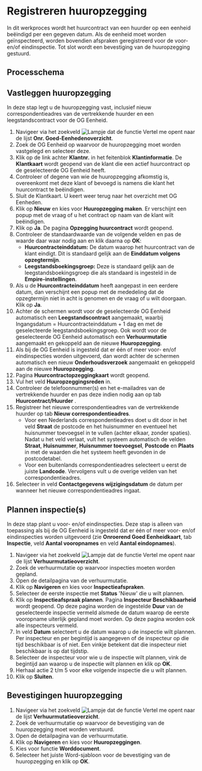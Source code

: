 # Registreren huuropzegging
In dit werkproces wordt het huurcontract van een huurder op een eenheid beëindigd per een gegeven datum. Als de eenheid moet worden geïnspecteerd, worden bovendien afspraken geregistreerd voor de voor- en/of eindinspectie. Tot slot wordt een bevestiging van de huuropzegging gestuurd. 

## Processchema

## Vastleggen huuropzegging
In deze stap legt u de huuropzegging vast, inclusief nieuw correspondentieadres van de vertrekkende huurder en een leegstandscontract voor de OG Eenheid.

1. Navigeer via het zoekveld ![Lampje dat de functie Vertel me opent](https://docs.microsoft.com/nl-NL/dynamics365/business-central/media/ui-search/search_small.png "Vertel me wat u wilt doen") naar de lijst **Onr. Goed-Eenhedenoverzicht**.
2. Zoek de OG Eenheid op waarvoor de huuropzegging moet worden vastgelegd en selecteer deze.
3. Klik op de link achter **Klantnr.** in het feitenblok **Klantinformatie**. De **Klantkaart** wordt geopend van de klant die een actief huurcontract op de geselecteerde OG Eenheid heeft.
4. Controleer of degene van wie de huuropzegging afkomstig is, overeenkomt met deze klant of bevoegd is namens die klant het huurcontract te beëindigen.
5. Sluit de Klantkaart. U keert weer terug naar het overzicht met OG Eenheden.
6. Klik op **Nieuw** en kies voor **Huuropzegging maken**. Er verschijnt een popup met de vraag of u het contract op naam van de klant wilt beëindigen.
7. Klik op **Ja**. De pagina **Opzegging huurcontract** wordt geopend.
8. Controleer de standaardwaarde van de volgende velden en pas de waarde daar waar nodig aan en klik daarna op **OK**:
   - **Huurcontracteinddatum:** De datum waarop het huurcontract van de klant eindigt. Dit is standaard gelijk aan de **Einddatum volgens opzegtermijn**.
   - **Leegstandsboekingsgroep:** Deze is standaard gelijk aan de leegstandsboekingsgroep die als standaard is ingesteld in de **Empire-instellingen**.
9. Als u de **Huurcontracteinddatum** heeft aangepast in een eerdere datum, dan verschijnt een popup met de mededeling dat de opzegtermijn niet in acht is genomen en de vraag of u wilt doorgaan. Klik op **Ja**.
10. Achter de schermen wordt voor de geselecteerde OG Eenheid automatisch een **Leegstandscontract** aangemaakt, waarbij Ingangsdatum = Huurcontracteinddatum + 1 dag en met de geselecteerde leegstandsboekingsgroep.
Ook wordt voor de geselecteerde OG Eenheid automatisch een **Verhuurmutatie** aangemaakt en gekoppeld aan de nieuwe **Huuropzegging**.
11. Als bij de OG Eenheid is ingesteld dat er één of meer voor- en/of eindinspecties worden uitgevoerd, dan wordt achter de schermen automatisch een nieuw **Onderhoudsverzoek** aangemaakt en gekoppeld aan de nieuwe **Huuropzegging**.
12. Pagina **Huurcontractopzeggingkaart** wordt geopend.
13. Vul het veld **Huuropzeggingsreden** in.
14. Controleer de telefoonnummer(s) en het e-mailadres van de vertrekkende huurder en pas deze indien nodig aan op tab **Huurcontract/Huurder** .
15. Registreer het nieuwe correspondentieadres van de vertrekkende huurder op tab **Nieuw correspondentieadres**.
    - Voor een Nederlands correspondentieadres doet u dit door in het veld **Straat** de postcode en het huisnummer en eventueel het huisnummer toevoegsel in te vullen (achter elkaar, zonder spaties). Nadat u het veld verlaat, vult het systeem automatisch de velden **Straat**, **Huisnummer**, **Huisnummer toevoegsel**, **Postcode** en **Plaats** in met de waarden die het systeem heeft gevonden in de postcodetabel.
    - Voor een buitenlands correspondentieadres selecteert u eerst de juiste **Landcode**. Vervolgens vult u de overige velden van het correspondentieadres.
16. Selecteer in veld **Contactgegevens wijzigingsdatum** de datum per wanneer het nieuwe correspondentieadres ingaat.

## Plannen inspectie(s)
In deze stap plant u voor- en/of eindinspecties. Deze stap is alleen van toepassing als bij de OG Eenheid is ingesteld dat er één of meer voor- en/of eindinspecties worden uitgevoerd (zie **Onroerend Goed Eenheidkaart**, tab **Inspectie**, veld **Aantal vooropnames** en veld **Aantal eindopnames**).

1. Navigeer via het zoekveld ![Lampje dat de functie Vertel me opent](https://docs.microsoft.com/nl-NL/dynamics365/business-central/media/ui-search/search_small.png "Vertel me wat u wilt doen") naar de lijst **Verhuurmutatieoverzicht**.
2. Zoek de verhuurmutatie op waarvoor inspecties moeten worden gepland.
3. Open de detailpagina van de verhuurmutatie. 
4. Klik op **Navigeren** en kies voor **Inspectieafspraken**.
5. Selecteer de eerste inspectie met **Status** 'Nieuw' die u wilt plannen.
6. Klik op **Inspectieafspraak plannen**. Pagina **Inspecteur Beschikbaarheid** wordt geopend. Op deze pagina worden de ingestelde **Duur** van de geselecteerde inspectie vermeld alsmede de datum waarop de eerste vooropname uiterlijk gepland moet worden. Op deze pagina worden ook alle inspecteurs vermeld.
7. In veld **Datum** selecteert u de datum waarop u de inspectie wilt plannen. Per inspecteur en per begintijd is aangegeven of de inspecteur op die tijd beschikbaar is of niet. Een vinkje betekent dat die inspecteur niet beschikbaar is op dat tijdstip.
8. Selecteer de inspecteur voor wie u de inspectie wilt plannen, vink de begintijd aan waarop u de inspectie wilt plannen en klik op **OK**.
9. Herhaal actie 2 t/m 5 voor elke volgende inspectie die u wilt plannen.
10. Klik op **Sluiten**.


## Bevestigingen huuropzegging

1. Navigeer via het zoekveld ![Lampje dat de functie Vertel me opent](https://docs.microsoft.com/nl-NL/dynamics365/business-central/media/ui-search/search_small.png "Vertel me wat u wilt doen") naar de lijst **Verhuurmutatieoverzicht**.
2. Zoek de verhuurmutatie op waarvoor de bevestiging van de huuropzegging moet worden verstuurd.
3. Open de detailpagina van de verhuurmutatie. 
4. Klik op **Navigeren** en kies voor **Huuropzeggingen**.
5. Kies voor functie **Worddocument**.
6. Selecteer het juiste Word-sjabloon voor de bevestiging van de huuropzegging en klik op **OK**. 

<!--stackedit_data:
eyJoaXN0b3J5IjpbMTc2ODQ1NjI2MCwxNzY2NzkyMjYzXX0=
-->